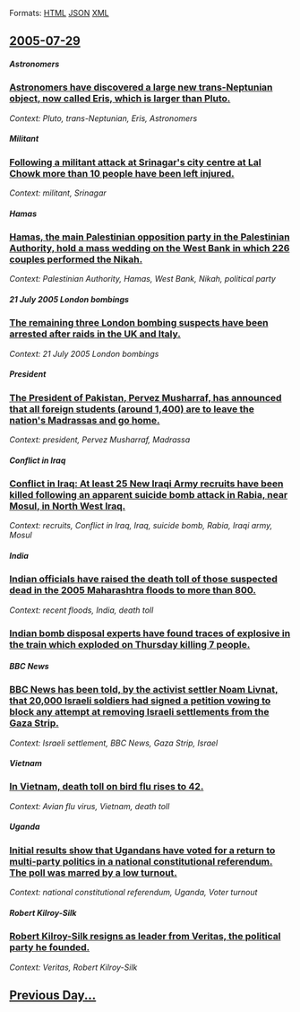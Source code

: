 
Formats: [HTML](2005/07/29/index.html)  [JSON](2005/07/29/index.json)  [XML](2005/07/29/index.xml)  

## [2005-07-29](/news/2005/07/29/index.md)

##### Astronomers
### [ Astronomers have discovered a large new trans-Neptunian object, now called Eris, which is larger than Pluto. ](/news/2005/07/29/astronomers-have-discovered-a-large-new-trans-neptunian-object-now-called-eris-which-is-larger-than-pluto.md)
_Context: Pluto, trans-Neptunian, Eris, Astronomers_

##### Militant
### [ Following a militant attack at Srinagar's city centre at Lal Chowk more than 10 people have been left injured. ](/news/2005/07/29/following-a-militant-attack-at-srinagar-s-city-centre-at-lal-chowk-more-than-10-people-have-been-left-injured.md)
_Context: militant, Srinagar_

##### Hamas
### [ Hamas, the main Palestinian opposition party in the Palestinian Authority, hold a mass wedding on the West Bank in which 226 couples performed the Nikah. ](/news/2005/07/29/hamas-the-main-palestinian-opposition-party-in-the-palestinian-authority-hold-a-mass-wedding-on-the-west-bank-in-which-226-couples-perfor.md)
_Context: Palestinian Authority, Hamas, West Bank, Nikah, political party_

##### 21 July 2005 London bombings
### [ The remaining three London bombing suspects have been arrested after raids in the UK and Italy. ](/news/2005/07/29/the-remaining-three-london-bombing-suspects-have-been-arrested-after-raids-in-the-uk-and-italy.md)
_Context: 21 July 2005 London bombings_

##### President
### [ The President of Pakistan, Pervez Musharraf, has announced that all foreign students (around 1,400) are to leave the nation's Madrassas and go home. ](/news/2005/07/29/the-president-of-pakistan-pervez-musharraf-has-announced-that-all-foreign-students-around-1-400-are-to-leave-the-nation-s-madrassas-and.md)
_Context: president, Pervez Musharraf, Madrassa_

##### Conflict in Iraq
### [ Conflict in Iraq: At least 25 New Iraqi Army recruits have been killed following an apparent suicide bomb attack in Rabia, near Mosul, in North West Iraq. ](/news/2005/07/29/conflict-in-iraq-at-least-25-new-iraqi-army-recruits-have-been-killed-following-an-apparent-suicide-bomb-attack-in-rabia-near-mosul-in-n.md)
_Context: recruits, Conflict in Iraq, Iraq, suicide bomb, Rabia, Iraqi army, Mosul_

##### India
### [ Indian officials have raised the death toll of those suspected dead in the 2005 Maharashtra floods to more than 800. ](/news/2005/07/29/indian-officials-have-raised-the-death-toll-of-those-suspected-dead-in-the-2005-maharashtra-floods-to-more-than-800.md)
_Context: recent floods, India, death toll_

##### 
### [ Indian bomb disposal experts have found traces of explosive in the train which exploded on Thursday killing 7 people. ](/news/2005/07/29/indian-bomb-disposal-experts-have-found-traces-of-explosive-in-the-train-which-exploded-on-thursday-killing-7-people.md)
##### BBC News
### [ BBC News has been told, by the activist settler Noam Livnat, that 20,000 Israeli soldiers had signed a petition vowing to block any attempt at removing Israeli settlements from the Gaza Strip. ](/news/2005/07/29/bbc-news-has-been-told-by-the-activist-settler-noam-livnat-that-20-000-israeli-soldiers-had-signed-a-petition-vowing-to-block-any-attempt.md)
_Context: Israeli settlement, BBC News, Gaza Strip, Israel_

##### Vietnam
### [ In Vietnam, death toll on bird flu rises to 42. ](/news/2005/07/29/in-vietnam-death-toll-on-bird-flu-rises-to-42.md)
_Context: Avian flu virus, Vietnam, death toll_

##### Uganda
### [ Initial results show that Ugandans have voted for a return to multi-party politics in a national constitutional referendum. The poll was marred by a low turnout.](/news/2005/07/29/initial-results-show-that-ugandans-have-voted-for-a-return-to-multi-party-politics-in-a-national-constitutional-referendum-the-poll-was-ma.md)
_Context: national constitutional referendum, Uganda, Voter turnout_

##### Robert Kilroy-Silk
### [ Robert Kilroy-Silk resigns as leader from Veritas, the political party he founded. ](/news/2005/07/29/robert-kilroy-silk-resigns-as-leader-from-veritas-the-political-party-he-founded.md)
_Context: Veritas, Robert Kilroy-Silk_

## [Previous Day...](/news/2005/07/28/index.md)

